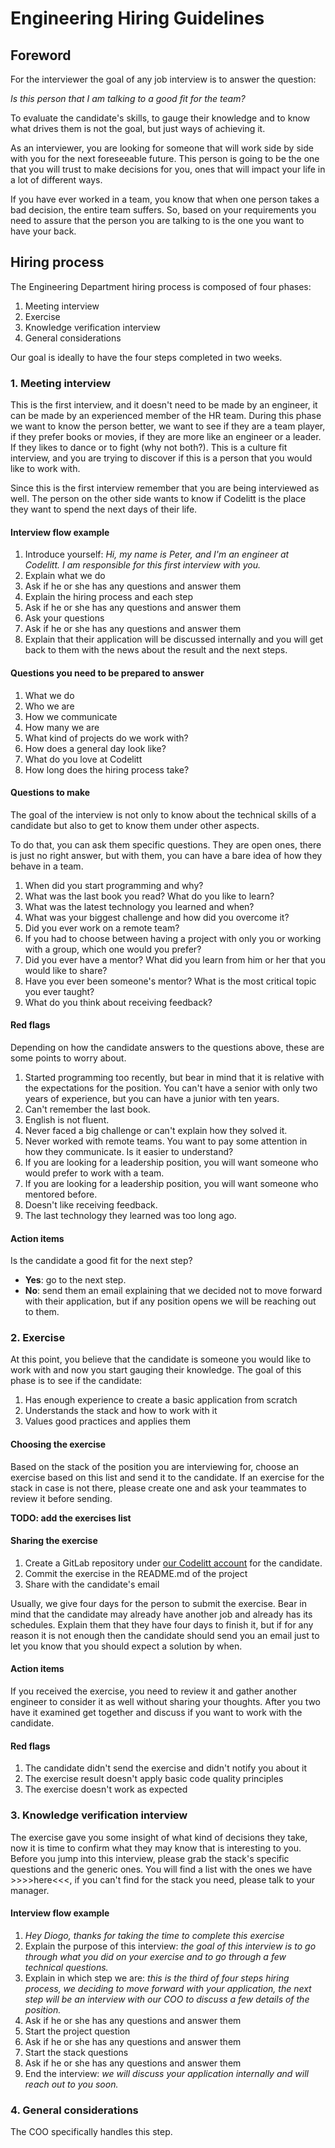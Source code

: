 # Engineering Hiring Guidelines

## Foreword

For the interviewer the goal of any job interview is to answer the question:

_Is this person that I am talking to a good fit for the team?_

To evaluate the candidate's skills, to gauge their knowledge and to know what drives them is not the goal, but just ways of achieving it.

As an interviewer, you are looking for someone that will work side by side with you for the next foreseeable future. This person is going to be the one that you will trust to make decisions for you, ones that will impact your life in a lot of different ways.

If you have ever worked in a team, you know that when one person takes a bad decision, the entire team suffers. So, based on your requirements you need to assure that the person you are talking to is the one you want to have your back.

## Hiring process

The Engineering Department hiring process is composed of four phases:

1. Meeting interview
2. Exercise
3. Knowledge verification interview
4. General considerations

Our goal is ideally to have the four steps completed in two weeks.

### 1. Meeting interview

This is the first interview, and it doesn't need to be made by an engineer, it can be made by an experienced member of the HR team. During this phase we want to know the person better, we want to see if they are a team player, if they prefer books or movies, if they are more like an engineer or a leader. If they likes to dance or to fight (why not both?). This is a culture fit interview, and you are trying to discover if this is a person that you would like to work with.

Since this is the first interview remember that you are being interviewed as well. The person on the other side wants to know if Codelitt is the place they want to spend the next days of their life.

#### Interview flow example

1. Introduce yourself: _Hi, my name is Peter, and I'm an engineer at Codelitt. I am responsible for this first interview with you._
2. Explain what we do
3. Ask if he or she has any questions and answer them
4. Explain the hiring process and each step
5. Ask if he or she has any questions and answer them
6. Ask your questions
7. Ask if he or she has any questions and answer them
8. Explain that their application will be discussed internally and you will get back to them with the news about the result and the next steps.

#### Questions you need to be prepared to answer

1. What we do
2. Who we are
3. How we communicate
4. How many we are
5. What kind of projects do we work with?
6. How does a general day look like?
7. What do you love at Codelitt
8. How long does the hiring process take?

#### Questions to make

The goal of the interview is not only to know about the technical skills of a candidate but also to get to know them under other aspects.

To do that, you can ask them specific questions. They are open ones, there is just no right answer, but with them, you can have a bare idea of how they behave in a team.

1. When did you start programming and why?
2. What was the last book you read? What do you like to learn?
3. What was the latest technology you learned and when?
4. What was your biggest challenge and how did you overcome it?
5. Did you ever work on a remote team?
6. If you had to choose between having a project with only you or working with a group, which one would you prefer?
7. Did you ever have a mentor? What did you learn from him or her that you would like to share?
8. Have you ever been someone's mentor? What is the most critical topic you ever taught?
9. What do you think about receiving feedback?

#### Red flags

Depending on how the candidate answers to the questions above, these are some points to worry about.

1. Started programming too recently, but bear in mind that it is relative with the expectations for the position. You can't have a senior with only two years of experience, but you can have a junior with ten years.
2. Can't remember the last book.
3. English is not fluent.
4. Never faced a big challenge or can't explain how they solved it.
5. Never worked with remote teams. You want to pay some attention in how they communicate. Is it easier to understand?
6. If you are looking for a leadership position, you will want someone who would prefer to work with a team.
7. If you are looking for a leadership position, you will want someone who mentored before.
8. Doesn't like receiving feedback.
9. The last technology they learned was too long ago.

#### Action items

Is the candidate a good fit for the next step?
- **Yes**: go to the next step.
- **No**: send them an email explaining that we decided not to move forward with their application, but if any position opens we will be reaching out to them.

### 2. Exercise

At this point, you believe that the candidate is someone you would like to work with and now you start gauging their knowledge. The goal of this phase is to see if the candidate:

1. Has enough experience to create a basic application from scratch
2. Understands the stack and how to work with it
3. Values good practices and applies them

#### Choosing the exercise

Based on the stack of the position you are interviewing for, choose an exercise based on this list and send it to the candidate. If an exercise for the stack in case is not there, please create one and ask your teammates to review it before sending.

**TODO: add the exercises list**

#### Sharing the exercise

1. Create a GitLab repository under [our Codelitt account](https://gitlab.com/codelittinc) for the candidate.
2. Commit the exercise in the README.md of the project
3. Share with the candidate's email

Usually, we give four days for the person to submit the exercise. Bear in mind that the candidate may already have another job and already has its schedules. Explain them that they have four days to finish it, but if for any reason it is not enough then the candidate should send you an email just to let you know that you should expect a solution by when.

#### Action items

If you received the exercise, you need to review it and gather another engineer to consider it as well without sharing your thoughts. After you two have it examined get together and discuss if you want to work with the candidate.

#### Red flags

1. The candidate didn't send the exercise and didn't notify you about it
2. The exercise result doesn't apply basic code quality principles
3. The exercise doesn't work as expected

### 3. Knowledge verification interview

The exercise gave you some insight of what kind of decisions they take, now it is time to confirm what they may know that is interesting to you. Before you jump into this interview, please grab the stack's specific questions and the generic ones. You will find a list with the ones we have >>>>here<<<, if you can't find for the stack you need, please talk to your manager.

#### Interview flow example

1. _Hey Diogo, thanks for taking the time to complete this exercise_
2. Explain the purpose of this interview: _the goal of this interview is to go through what you did on your exercise and to go through a few technical questions._
3. Explain in which step we are: _this is the third of four steps hiring process, we deciding to move forward with your application, the next step will be an interview with our COO to discuss a few details of the position._
4. Ask if he or she has any questions and answer them
5. Start the project question
6. Ask if he or she has any questions and answer them
7. Start the stack questions
8. Ask if he or she has any questions and answer them
9. End the interview: _we will discuss your application internally and will reach out to you soon._

### 4. General considerations

The COO specifically handles this step.
